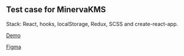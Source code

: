 ## Test case for MinervaKMS

Stack: React, hooks, localStorage, Redux, SCSS and create-react-app. 

[Demo](https://hellooldfriend.github.io/minervakms/) 

[Figma](https://www.figma.com/file/JgXs2B5k03ZzfvIQNe4I17/Тестовое-задание?node-id=0%3A1)
 
